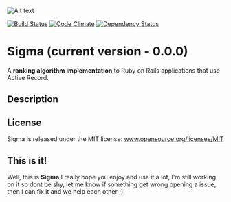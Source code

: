 ![Alt text](http://img153.imageshack.us/img153/3909/sigmav.png "A ranking algorithm implementation for Ruby on Rails applications")

[![Build Status](https://travis-ci.org/joaomdmoura/sigma.png?branch=master)](https://travis-ci.org/joaomdmoura/sigma)
[![Code Climate](https://codeclimate.com/github/joaomdmoura/sigma.png)](https://codeclimate.com/github/joaomdmoura/sigma)
[![Dependency Status](https://gemnasium.com/joaomdmoura/sigma.png)](https://gemnasium.com/joaomdmoura/sigma)
# Sigma (current version - 0.0.0)
A **ranking algorithm implementation** to Ruby on Rails applications that use Active Record.

Description
------------


License
------------
Sigma is released under the MIT license:
www.opensource.org/licenses/MIT

This is it!
------------
Well, this is **Sigma** I really hope you enjoy and use it a lot, I'm still working on it so dont be shy, let me know
if something get wrong opening a issue, then I can fix it and we help each other ;)